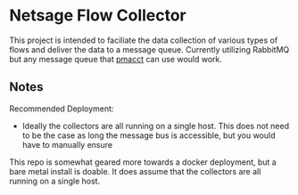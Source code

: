 # Netsage Flow Collector

This project is intended to faciliate the data collection of various types of flows and deliver the data to a message queue.  Currently utilizing RabbitMQ but any message queue that [pmacct](https://github.com/pmacct/pmacct) can use would work.

## Notes

Recommended Deployment:
  - Ideally the collectors are all running on a single host.  This does not need to be the case as long the message bus is accessible, but you would have to manually ensure 

This repo is somewhat geared more towards a docker deployment, but a bare metal install is doable.  It does assume that the collectors are all running on a single host.  